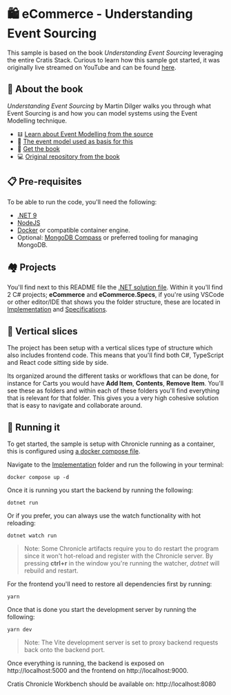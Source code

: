 # 🛍️ eCommerce - Understanding Event Sourcing

This sample is based on the book *Understanding Event Sourcing* leveraging the entire Cratis Stack.
Curious to learn how this sample got started, it was originally live streamed on YouTube and can
be found [here](https://www.youtube.com/live/WvBB3WnMIxM).

## 📖 About the book

*Understanding Event Sourcing* by Martin Dilger walks you through what Event Sourcing is and how you
can model systems using the Event Modelling technique.

- 𝌭 [Learn about Event Modelling from the source](https://eventmodeling.org/posts/what-is-event-modeling/)
- 🧩 [The event model used as basis for this ](https://miro.com/app/board/uXjVKvTN_NQ=/)
- 📗 [Get the book](https://leanpub.com/eventmodeling-and-eventsourcing)
- 💻 [Original repository from the book](https://github.com/dilgerma/eventsourcing-book)

## 📋 Pre-requisites

To be able to run the code, you'll need the following:

- [.NET 9](https://dot.net)
- [NodeJS](https://nodejs.org)
- [Docker](https://www.docker.com/products/docker-desktop/) or compatible container engine.
- Optional: [MongoDB Compass](https://www.mongodb.com/products/tools/compass) or preferred tooling for managing MongoDB.

## 🏘️ Projects

You'll find next to this README file the [.NET solution file](./eCommerce.sln).
Within it you'll find 2 C# projects; **eCommerce** and **eCommerce.Specs**, if you're using VSCode or other
editor/IDE that shows you the folder structure, these are located in [Implementation](./Implementation/) and
[Specifications](./Specifications/).

## 🍕 Vertical slices

The project has been setup with a vertical slices type of structure which also includes frontend
code. This means that you'll find both C#, TypeScript and React code sitting side by side.

Its organized around the different tasks or workflows that can be done, for instance for Carts you would have
**Add Item**, **Contents**, **Remove Item**. You'll see these as folders and within each of these folders
you'll find everything that is relevant for that folder. This gives you a very high cohesive solution
that is easy to navigate and collaborate around.

## 🚀 Running it

To get started, the sample is setup with Chronicle running as a container, this is configured using
[a docker compose file](./docker-compose.yml).

Navigate to the [Implementation](./Implementation/) folder and run the following in your terminal:

```shell
docker compose up -d
```

Once it is running you start the backend by running the following:

```shell
dotnet run
```

Or if you prefer, you can always use the watch functionality with hot reloading:

```shell
dotnet watch run
```

> Note: Some Chronicle artifacts require you to do restart the program since it won't hot-reload
> and register with the Chronicle server. By pressing **ctrl+r** in the window you're running
> the watcher, *dotnet* will rebuild and restart.

For the frontend you'll need to restore all dependencies first by running:

```shell
yarn
```

Once that is done you start the development server by running the following:

```shell
yarn dev
```

> Note: The Vite development server is set to proxy backend requests back onto the backend port.

Once everything is running, the backend is exposed on http://localhost:5000 and the frontend
on http://localhost:9000.

Cratis Chronicle Workbench should be available on: http://localhost:8080
